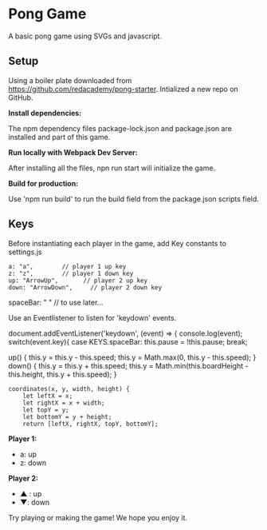 # Pong Game

A basic pong game using SVGs and javascript.

## Setup

Using a boiler plate downloaded from https://github.com/redacademy/pong-starter. 
Intialized a new repo on GitHub.

**Install dependencies:**

The npm dependency files package-lock.json and package.json are installed and part of this game.

**Run locally with Webpack Dev Server:**

After installing all the files, npn run start will initialize the game. 

**Build for production:**

Use 'npm run build' to run the build field from the package.json scripts field.

## Keys
Before instantiating each player in the game, add Key constants to settings.js

    a: "a",        // player 1 up key
    z: "z",        // player 1 down key
    up: "ArrowUp",       // player 2 up key
    down: "ArrowDown",     // player 2 down key
   spaceBar: " " // to use later...


Use an Eventlistener to listen for 'keydown' events.

document.addEventListener('keydown', (event) => {
        console.log(event);
        switch(event.key){
          case KEYS.spaceBar:
            this.pause = !this.pause;
          break;
    
  up() {
        this.y = this.y - this.speed;
        this.y = Math.max(0, this.y - this.speed);
    }
    down() {
        this.y = this.y + this.speed;
        this.y = Math.min(this.boardHeight - this.height, this.y + this.speed);
    }

    coordinates(x, y, width, height) {
        let leftX = x;
        let rightX = x + width;
        let topY = y;
        let bottomY = y + height;
        return [leftX, rightX, topY, bottomY];
**Player 1:**
* a: up
* z: down

**Player 2:**
* ▲ : up
* ▼: down

Try playing or making the game! We hope you enjoy it.